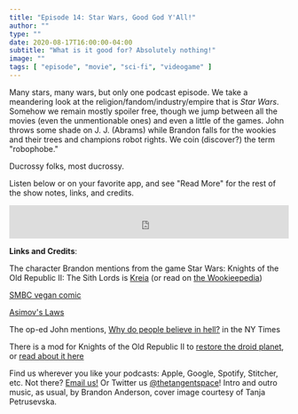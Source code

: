 ```yaml
---
title: "Episode 14: Star Wars, Good God Y'All!"
author: ""
type: ""
date: 2020-08-17T16:00:00-04:00
subtitle: "What is it good for? Absolutely nothing!"
image: ""
tags: [ "episode", "movie", "sci-fi", "videogame" ]
---
```


Many stars, many wars, but only one podcast episode. We take a meandering look at the religion/fandom/industry/empire that is *Star Wars*. Somehow we remain mostly spoiler free, though we jump between all the movies (even the unmentionable ones) and even a little of the games. John throws some shade on J. J. (Abrams) while Brandon falls for the wookies and their trees and champions robot rights. We coin (discover?) the term "robophobe."

Ducrossy folks, most ducrossy.

Listen below or on your favorite app, and see "Read More" for the rest of the show notes, links, and credits.

<p>
<iframe src="https://pinecast.com/player/bcd43a06-5573-4481-bcd5-88012d6a5133?theme=minimal" seamless height="60" style="border:0" class="pinecast-embed" frameborder="0" width="100%"></iframe>

<!--more-->

**Links and Credits**:

The character Brandon mentions from the game Star Wars: Knights of the Old Republic II: The Sith Lords is [Kreia](https://en.wikipedia.org/wiki/Kreia) (or read on [the Wookieepedia](https://starwars.fandom.com/wiki/Kreia))

[SMBC vegan comic](https://www.smbc-comics.com/comic/vegan)

[Asimov's Laws](https://en.wikipedia.org/wiki/Three_Laws_of_Robotics)

The op-ed John mentions, [Why do people believe in hell?](https://www.nytimes.com/2020/01/10/opinion/sunday/christianity-religion-hell-bible.html) in the NY Times

There is a mod for Knights of the Old Republic II to [restore the droid planet](https://www.gamebanshee.com/news/110423-star-wars-kotor-ii-m4-78ep-planet-restoration-mod-released.html), or [read about it here](https://starwars.fandom.com/wiki/M4-78)

Find us wherever you like your podcasts: Apple, Google, Spotify, Stitcher, etc. Not there? [Email us!](mailto:tangentspace@protonmail.com) Or Twitter us [@thetangentspace](https://twitter.com/thetangentspace)! Intro and outro music, as usual, by Brandon Anderson, cover image courtesy of Tanja Petrusevska.
